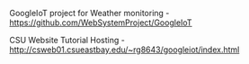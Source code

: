 GoogleIoT project for Weather monitoring - https://github.com/WebSystemProject/GoogleIoT

CSU Website Tutorial Hosting - http://csweb01.csueastbay.edu/~rg8643/googleiot/index.html
